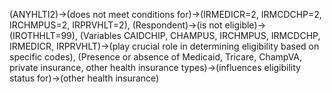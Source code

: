 (ANYHLTI2)->(does not meet conditions for)->(IRMEDICR=2, IRMCDCHP=2, IRCHMPUS=2, IRPRVHLT=2), (Respondent)->(is not eligible)->(IROTHHLT=99), (Variables CAIDCHIP, CHAMPUS, IRCHMPUS, IRMCDCHP, IRMEDICR, IRPRVHLT)->(play crucial role in determining eligibility based on specific codes), (Presence or absence of Medicaid, Tricare, ChampVA, private insurance, other health insurance types)->(influences eligibility status for)->(other health insurance)